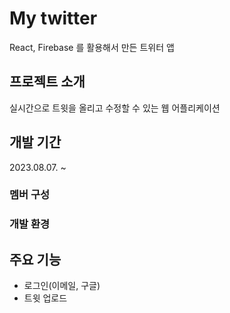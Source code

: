 # My twitter

React, Firebase 를 활용해서 만든 트위터 앱

## 프로젝트 소개

실시간으로 트윗을 올리고 수정할 수 있는 웹 어플리케이션

## 개발 기간

2023.08.07. ~

### 멤버 구성

### 개발 환경

## 주요 기능

- 로그인(이메일, 구글)
- 트윗 업로드
